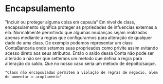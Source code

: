 # Encapsulamento
"Incluir ou proteger alguma coisa em capsula"
 Em nivel de class, encapsulamento significa proteger as prpriedades de infuencias externas a ela. 
Normalmente permitindo que algumas mudanças sejam realizadas apenas mediante a regras que configurarmos
para alteração de qualquer dado de uma class.
De exemplo podemos representar um class ContaBancaria onde setamos suas proprieades como privite assim
evitando acesso direto aos seus atributos. Então o saldo dessa Conta não pode ser alterado a não ser que 
settemos um metodo que defina a regra para alteração do saldo. Que no nosso caso seria um método de 
depoito/saque.

    "Class não encapsuladas permitem a violação de regras de negocio, alem de aumentar o acoplamento"


